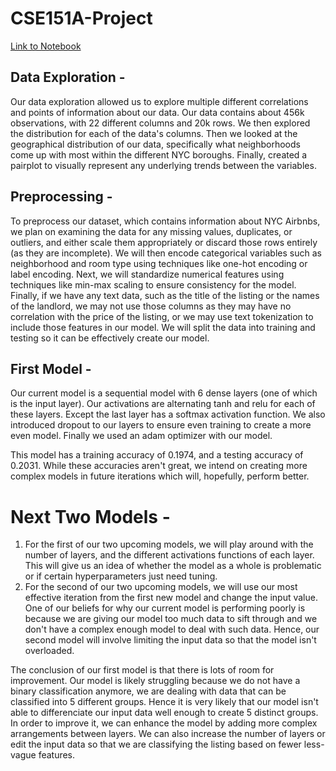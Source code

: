# CSE151A-Project

[Link to Notebook](https://colab.research.google.com/drive/1w0hO2r5xkVYwURdNq6i21P-RxChRXZqR)

## Data Exploration - 
Our data exploration allowed us to explore multiple different correlations and points of information about our data. Our data contains about 456k observations, with 22 different columns and 20k rows. We then explored the distribution for each of the data's columns. Then we looked at the geographical distribution of our data, specifically what neighborhoods come up with most within the different NYC boroughs. Finally, created a pairplot to visually represent any underlying trends between the variables.

## Preprocessing - 
To preprocess our dataset, which contains information about NYC Airbnbs, we plan on examining the data for any missing values, duplicates, or outliers, and either scale them appropriately or discard those rows entirely (as they are incomplete). We will then encode categorical variables such as neighborhood and room type using techniques like one-hot encoding or label encoding. Next, we will standardize numerical features using techniques like min-max scaling to ensure consistency for the model. Finally, if we have any text data, such as the title of the listing or the names of the landlord, we may not use those columns as they may have no correlation with the price of the listing, or we may use text tokenization to include those features in our model. We will split the data into training and testing so it can be effectively create our model.

## First Model - 
Our current model is a sequential model with 6 dense layers (one of which is the input layer). Our activations are alternating tanh and relu for each of these layers. Except the last layer has a softmax activation function. We also introduced dropout to our layers to ensure even training to create a more even model. Finally we used an adam optimizer with our model.

This model has a training accuracy of 0.1974, and a testing accuracy of 0.2031. While these accuracies aren't great, we intend on creating more complex models in future iterations which will, hopefully, perform better.

# Next Two Models - 
1. For the first of our two upcoming models, we will play around with the number of layers, and the different activations functions of each layer. This will give us an idea of whether the model as a whole is problematic or if certain hyperparameters just need tuning.
2. For the second of our two upcoming models, we will use our most effective iteration from the first new model and change the input value. One of our beliefs for why our current model is performing poorly is because we are giving our model too much data to sift through and we don't have a complex enough model to deal with such data. Hence, our second model will involve limiting the input data so that the model isn't overloaded.

The conclusion of our first model is that there is lots of room for improvement. Our model is likely struggling because we do not have a binary classification anymore, we are dealing with data that can be classified into 5 different groups. Hence it is very likely that our model isn't able to differenciate our input data well enough to create 5 distinct groups. In order to improve it, we can enhance the model by adding more complex arrangements between layers. We can also increase the number of layers or edit the input data so that we are classifying the listing based on fewer less-vague features.

